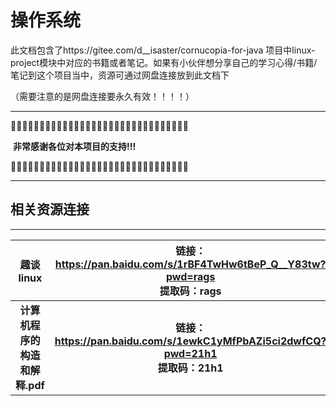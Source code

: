 

# 操作系统

此文档包含了https://gitee.com/d__isaster/cornucopia-for-java  项目中linux-project模块中对应的书籍或者笔记。如果有小伙伴想分享自己的学习心得/书籍/笔记到这个项目当中，资源可通过网盘连接放到此文档下

（需要注意的是网盘连接要永久有效！！！！）



------

🎑🎑🎑🎑🎑🎑🎑🎑🎑🎑🎑🎑🎑🎑🎑🎑🎑🎑🎑🎑🎑🎑🎑🎑🎑🎑🎑🎑🎑🎑🎑

​													**非常感谢各位对本项目的支持!!!**

🎑🎑🎑🎑🎑🎑🎑🎑🎑🎑🎑🎑🎑🎑🎑🎑🎑🎑🎑🎑🎑🎑🎑🎑🎑🎑🎑🎑🎑🎑🎑

------





## 相关资源连接

------

|           趣谈linux            | 链接：https://pan.baidu.com/s/1rBF4TwHw6tBeP_Q__Y83tw?pwd=rags <br/>提取码：rags |
| :----------------------------: | :----------------------------------------------------------: |
| **计算机程序的构造和解释.pdf** | **链接：https://pan.baidu.com/s/1ewkC1yMfPbAZi5ci2dwfCQ?pwd=21h1 <br/>提取码：21h1** |

​												

